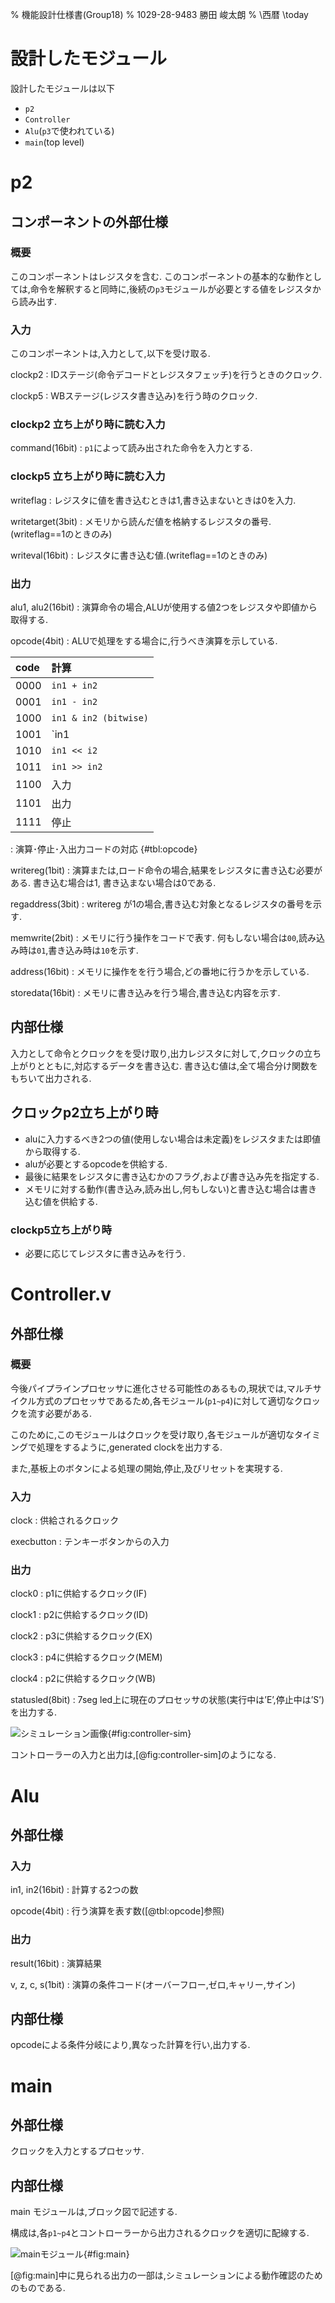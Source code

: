 % 機能設計仕様書(Group18)
% 1029-28-9483 勝田 峻太朗
% \西暦 \today

# 設計したモジュール

設計したモジュールは以下

+ `p2`
+ `Controller`
+ `Alu`(`p3`で使われている)
+ `main`(top level)

# p2

## コンポーネントの外部仕様

### 概要

このコンポーネントはレジスタを含む.
このコンポーネントの基本的な動作としては,命令を解釈すると同時に,後続の`p3`モジュールが必要とする値をレジスタから読み出す.

### 入力

このコンポーネントは,入力として,以下を受け取る.

clockp2
: IDステージ(命令デコードとレジスタフェッチ)を行うときのクロック.

clockp5
: WBステージ(レジスタ書き込み)を行う時のクロック.

### clockp2 立ち上がり時に読む入力

command(16bit)
: `p1`によって読み出された命令を入力とする.

### clockp5 立ち上がり時に読む入力

writeflag
: レジスタに値を書き込むときは1,書き込まないときは0を入力.

writetarget(3bit)
: メモリから読んだ値を格納するレジスタの番号.(writeflag==1のときのみ)

writeval(16bit)
: レジスタに書き込む値.(writeflag==1のときのみ)

### 出力

alu1, alu2(16bit)
: 演算命令の場合,ALUが使用する値2つをレジスタや即値から取得する.

opcode(4bit)
: ALUで処理をする場合に,行うべき演算を示している.

| code | 計算                  |
| :--- | :-------------------- |
| 0000 | `in1 + in2`           |
| 0001 | `in1 - in2`           |
| 1000 | `in1 & in2 (bitwise)` |
| 1001 | `in1 | in2 (bitwise)` |
| 1010 | `in1 << i2`           |
| 1011 | `in1 >> in2`          |
| 1100 | 入力                  |
| 1101 | 出力                  |
| 1111 | 停止                  |

: 演算･停止･入出力コードの対応 {#tbl:opcode}

writereg(1bit)
: 演算または,ロード命令の場合,結果をレジスタに書き込む必要がある. 書き込む場合は1, 書き込まない場合は0である.

regaddress(3bit)
: writereg が1の場合,書き込む対象となるレジスタの番号を示す.

memwrite(2bit)
: メモリに行う操作をコードで表す. 何もしない場合は`00`,読み込み時は`01`,書き込み時は`10`を示す.

address(16bit)
: メモリに操作をを行う場合,どの番地に行うかを示している.

storedata(16bit)
: メモリに書き込みを行う場合,書き込む内容を示す.

## 内部仕様

入力として命令とクロックをを受け取り,出力レジスタに対して,クロックの立ち上がりとともに,対応するデータを書き込む. 書き込む値は,全て場合分け関数をもちいて出力される.

## クロックp2立ち上がり時

+ aluに入力するべき2つの値(使用しない場合は未定義)をレジスタまたは即値から取得する.
+ aluが必要とするopcodeを供給する.
+ 最後に結果をレジスタに書き込むかのフラグ,および書き込み先を指定する.
+ メモリに対する動作(書き込み,読み出し,何もしない)と書き込む場合は書き込む値を供給する.

### clockp5立ち上がり時

+ 必要に応じてレジスタに書き込みを行う.

# Controller.v

## 外部仕様

### 概要

今後パイプラインプロセッサに進化させる可能性のあるもの,現状では,マルチサイクル方式のプロセッサであるため,各モジュール(`p1~p4`)に対して適切なクロックを流す必要がある.

このために,このモジュールはクロックを受け取り,各モジュールが適切なタイミングで処理をするように,generated clockを出力する.

また,基板上のボタンによる処理の開始,停止,及びリセットを実現する.

### 入力

clock
: 供給されるクロック

execbutton
: テンキーボタンからの入力

### 出力

clock0
: p1に供給するクロック(IF)

clock1
: p2に供給するクロック(ID)

clock2
: p3に供給するクロック(EX)

clock3
: p4に供給するクロック(MEM)

clock4
: p2に供給するクロック(WB)

statusled(8bit)
: 7seg led上に現在のプロセッサの状態(実行中は’E’,停止中は’S’)を出力する.

![シミュレーション画像](./images/controller.bmp){#fig:controller-sim}

コントローラーの入力と出力は,[@fig:controller-sim]のようになる.

# Alu

## 外部仕様

### 入力

in1, in2(16bit)
: 計算する2つの数

opcode(4bit)
: 行う演算を表す数([@tbl:opcode]参照)

### 出力

result(16bit)
: 演算結果

v, z, c, s(1bit)
: 演算の条件コード(オーバーフロー,ゼロ,キャリー,サイン)


## 内部仕様

opcodeによる条件分岐により,異なった計算を行い,出力する.

# main

## 外部仕様

クロックを入力とするプロセッサ.

## 内部仕様

main モジュールは,ブロック図で記述する.

構成は,各`p1~p4`とコントローラーから出力されるクロックを適切に配線する.

![mainモジュール](./images/main.bmp){#fig:main}

[@fig:main]中に見られる出力の一部は,シミュレーションによる動作確認のためのものである.
